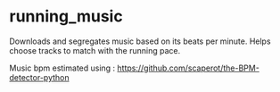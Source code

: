 # running_music

Downloads and segregates music based on its beats per minute.
Helps choose tracks to match with the running pace.

Music bpm estimated using : https://github.com/scaperot/the-BPM-detector-python
